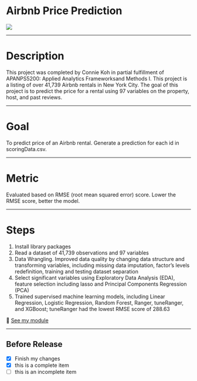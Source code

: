 # Airbnb Price Prediction

![](https://cdn.pixabay.com/photo/2018/05/14/12/18/airbnb-3399753_960_720.jpg)

___
# Description
This project was completed by Connie Koh in partial fulfillment of APANPS5200: Applied Analytics Frameworksand Methods I. This project is a listing of over 41,739 Airbnb rentals in New York City. The goal of this project is to predict the price for a rental using 97 variables on the property, host, and past reviews.
___
# Goal
To predict price of an Airbnb rental. Generate a prediction for each id in scoringData.csv.
___
# Metric
Evaluated based on RMSE (root mean squared error) score. Lower the RMSE score, better the model.
___
# Steps
1. Install library packages 
2. Read a dataset of 41,739 observations and 97 variables
3. Data Wrangling. Improved data quality by changing data structure and transforming variables, including missing data imputation, factor’s levels redefinition, training and testing dataset separation
4. Select significant variables using Exploratory Data Analysis (EDA), feature selection including lasso and Principal Components Regression (PCA)
5. Trained supervised machine learning models, including Linear Regression, Logistic Regression, Random Forest, Ranger, tuneRanger, and XGBoost; tuneRanger had the lowest RMSE score of 288.63

:file_folder: [See my module](https://github.com/Conniekoh/Airbnb_price_prediction/blob/main/codility/conniekoh_kaggle_comp_submssion_final.v2.r)
___
## Before Release
- [x] Finish my changes
- [x] this is a complete item
- [ ] this is an incomplete item
